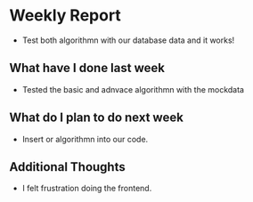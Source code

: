 # Weekly Report

-   Test both algorithmn with our database data and it works!

## What have I done last week

-   Tested the basic and adnvace algorithmn with the mockdata

## What do I plan to do next week

-   Insert or algorithmn into our code.

## Additional Thoughts

-   I felt frustration doing the frontend.